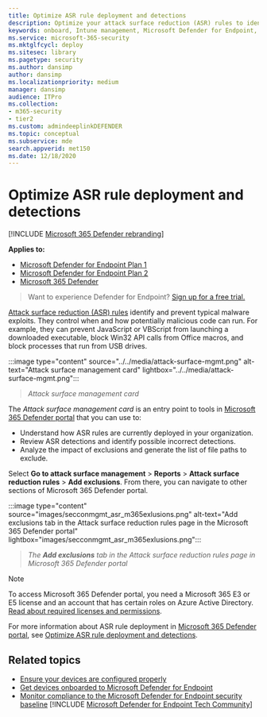 ```yaml
---
title: Optimize ASR rule deployment and detections
description: Optimize your attack surface reduction (ASR) rules to identify and prevent typical malware exploits.
keywords: onboard, Intune management, Microsoft Defender for Endpoint, Microsoft Defender, Windows Defender, attack surface reduction, ASR, security baseline
ms.service: microsoft-365-security
ms.mktglfcycl: deploy
ms.sitesec: library
ms.pagetype: security
ms.author: dansimp
author: dansimp
ms.localizationpriority: medium
manager: dansimp
audience: ITPro
ms.collection: 
- m365-security
- tier2
ms.custom: admindeeplinkDEFENDER
ms.topic: conceptual
ms.subservice: mde
search.appverid: met150
ms.date: 12/18/2020
---
```


# Optimize ASR rule deployment and detections

[!INCLUDE [Microsoft 365 Defender rebranding](../../includes/microsoft-defender.md)]

**Applies to:**
- [Microsoft Defender for Endpoint Plan 1](https://go.microsoft.com/fwlink/p/?linkid=2154037)
- [Microsoft Defender for Endpoint Plan 2](https://go.microsoft.com/fwlink/p/?linkid=2154037)
- [Microsoft 365 Defender](https://go.microsoft.com/fwlink/?linkid=2118804)

> Want to experience Defender for Endpoint? [Sign up for a free trial.](https://www.microsoft.com/WindowsForBusiness/windows-atp?ocid=docs-wdatp-onboardconfigure-abovefoldlink)

[Attack surface reduction (ASR) rules](./attack-surface-reduction.md) identify and prevent typical malware exploits. They control when and how potentially malicious code can run. For example, they can prevent JavaScript or VBScript from launching a downloaded executable, block Win32 API calls from Office macros, and block processes that run from USB drives.

:::image type="content" source="../../media/attack-surface-mgmt.png" alt-text="Attack surface management card" lightbox="../../media/attack-surface-mgmt.png":::

> *Attack surface management card*

The *Attack surface management card* is an entry point to tools in <a href="https://go.microsoft.com/fwlink/p/?linkid=2077139" target="_blank">Microsoft 365 Defender portal</a> that you can use to:

- Understand how ASR rules are currently deployed in your organization.
- Review ASR detections and identify possible incorrect detections.
- Analyze the impact of exclusions and generate the list of file paths to exclude.

Select **Go to attack surface management** \> **Reports** \> **Attack surface reduction rules** \> **Add exclusions**. From there, you can navigate to other sections of Microsoft 365 Defender portal.

:::image type="content" source="images/secconmgmt_asr_m365exlusions.png" alt-text="Add exclusions tab in the Attack surface reduction rules page in the Microsoft 365 Defender portal" lightbox="images/secconmgmt_asr_m365exlusions.png":::

> *The **Add exclusions** tab in the Attack surface reduction rules page in Microsoft 365 Defender portal*

> [!NOTE]
> To access Microsoft 365 Defender portal, you need a Microsoft 365 E3 or E5 license and an account that has certain roles on Azure Active Directory. [Read about required licenses and permissions](/microsoft-365/security/defender/prerequisites).

For more information about ASR rule deployment in <a href="https://go.microsoft.com/fwlink/p/?linkid=2077139" target="_blank">Microsoft 365 Defender portal</a>, see [Optimize ASR rule deployment and detections](configure-machines-asr.md).

## Related topics

- [Ensure your devices are configured properly](configure-machines.md)
- [Get devices onboarded to Microsoft Defender for Endpoint](configure-machines-onboarding.md)
- [Monitor compliance to the Microsoft Defender for Endpoint security baseline](configure-machines-security-baseline.md)
[!INCLUDE [Microsoft Defender for Endpoint Tech Community](../../includes/defender-mde-techcommunity.md)]
